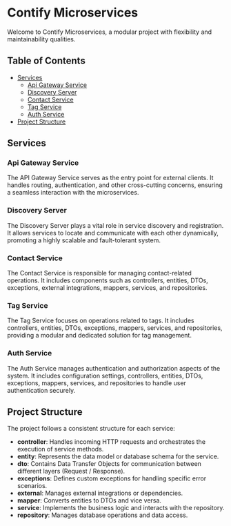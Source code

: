 # Contify Microservices

Welcome to Contify Microservices, a modular project with flexibility and maintainability qualities.

## Table of Contents

- [Services](#services)
  - [Api Gateway Service](#api-gateway-service)
  - [Discovery Server](#discovery-server)
  - [Contact Service](#contact-service)
  - [Tag Service](#tag-service)
  - [Auth Service](#auth-service)
- [Project Structure](#project-structure)

## Services

### Api Gateway Service

The API Gateway Service serves as the entry point for external clients. It handles routing, authentication, and other cross-cutting concerns, ensuring a seamless interaction with the microservices.

### Discovery Server

The Discovery Server plays a vital role in service discovery and registration. It allows services to locate and communicate with each other dynamically, promoting a highly scalable and fault-tolerant system.

### Contact Service

The Contact Service is responsible for managing contact-related operations. It includes components such as controllers, entities, DTOs, exceptions, external integrations, mappers, services, and repositories.

### Tag Service

The Tag Service focuses on operations related to tags. It includes controllers, entities, DTOs, exceptions, mappers, services, and repositories, providing a modular and dedicated solution for tag management.

### Auth Service

The Auth Service manages authentication and authorization aspects of the system. It includes configuration settings, controllers, entities, DTOs, exceptions, mappers, services, and repositories to handle user authentication securely.

## Project Structure

The project follows a consistent structure for each service:

- **controller**: Handles incoming HTTP requests and orchestrates the execution of service methods.
- **entity**: Represents the data model or database schema for the service.
- **dto**: Contains Data Transfer Objects for communication between different layers (Request / Response).
- **exceptions**: Defines custom exceptions for handling specific error scenarios.
- **external**: Manages external integrations or dependencies.
- **mapper**: Converts entities to DTOs and vice versa.
- **service**: Implements the business logic and interacts with the repository.
- **repository**: Manages database operations and data access.

